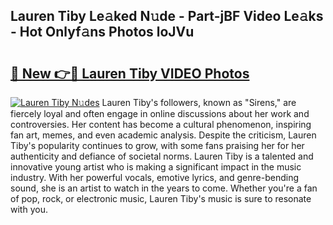 ## Lauren Tiby Le𝚊ked N𝚞de - Part-jBF Video Le𝚊ks - Hot Onlyf𝚊ns Photos loJVu

# <h2><a href="http://ab42522.deff.icu/?id=Lauren+Tiby">🔗 New 👉🔴 Lauren Tiby VIDEO Photos</a></h2>

[![Lauren Tiby N𝚞des](https://i.imgur.com/rIISA9y.gif)](http://ab42522.deff.icu/?id=Lauren+Tiby)
Lauren Tiby's followers, known as "Sirens," are fiercely loyal and often engage in online discussions about her work and controversies. Her content has become a cultural phenomenon, inspiring fan art, memes, and even academic analysis. Despite the criticism, Lauren Tiby's popularity continues to grow, with some fans praising her for her authenticity and defiance of societal norms. Lauren Tiby is a talented and innovative young artist who is making a significant impact in the music industry. With her powerful vocals, emotive lyrics, and genre-bending sound, she is an artist to watch in the years to come. Whether you're a fan of pop, rock, or electronic music, Lauren Tiby's music is sure to resonate with you.
